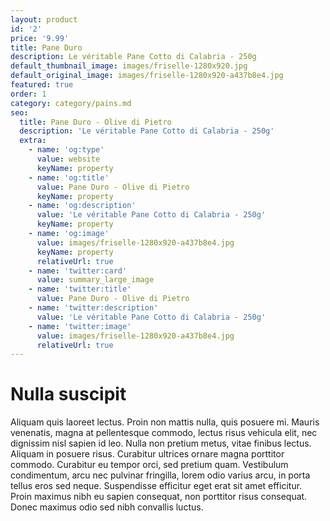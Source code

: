 ```yaml
---
layout: product
id: '2'
price: '9.99'
title: Pane Duro
description: Le véritable Pane Cotto di Calabria - 250g
default_thumbnail_image: images/friselle-1280x920.jpg
default_original_image: images/friselle-1280x920-a437b8e4.jpg
featured: true
order: 1
category: category/pains.md
seo:
  title: Pane Duro - Olive di Pietro
  description: 'Le véritable Pane Cotto di Calabria - 250g'
  extra:
    - name: 'og:type'
      value: website
      keyName: property
    - name: 'og:title'
      value: Pane Duro - Olive di Pietro
      keyName: property
    - name: 'og:description'
      value: 'Le véritable Pane Cotto di Calabria - 250g'
      keyName: property
    - name: 'og:image'
      value: images/friselle-1280x920-a437b8e4.jpg
      keyName: property
      relativeUrl: true
    - name: 'twitter:card'
      value: summary_large_image
    - name: 'twitter:title'
      value: Pane Duro - Olive di Pietro
    - name: 'twitter:description'
      value: 'Le véritable Pane Cotto di Calabria - 250g'
    - name: 'twitter:image'
      value: images/friselle-1280x920-a437b8e4.jpg
      relativeUrl: true
---
```


# Nulla suscipit

Aliquam quis laoreet lectus. Proin non mattis nulla, quis posuere mi. Mauris venenatis, magna at pellentesque commodo, lectus risus vehicula elit, nec dignissim nisl sapien id leo. Nulla non pretium metus, vitae finibus lectus. Aliquam in posuere risus. Curabitur ultrices ornare magna porttitor commodo. Curabitur eu tempor orci, sed pretium quam. Vestibulum condimentum, arcu nec pulvinar fringilla, lorem odio varius arcu, in porta tellus eros sed neque. Suspendisse efficitur eget erat sit amet efficitur. Proin maximus nibh eu sapien consequat, non porttitor risus consequat. Donec maximus odio sed nibh convallis luctus.